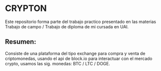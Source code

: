 # CRYPTON
Este repositorio forma parte del trabajo practico presentado en las materias Trabajo de campo / Trabajo de diploma de mi cursada en UAI.

## Resumen:
Consiste de una plataforma del tipo exchange para compra y venta de criptomonedas, usando el api de block.io para interactuar con el mercado crypto, usamos las sig. monedas:
BTC / LTC / DOGE.
